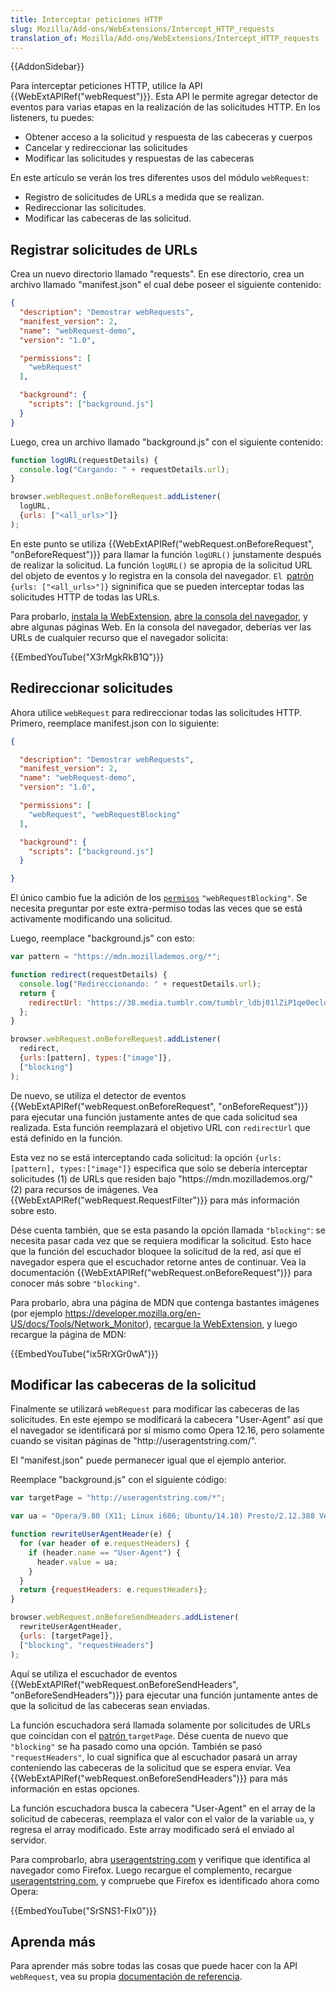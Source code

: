 ```yaml
---
title: Interceptar peticiones HTTP
slug: Mozilla/Add-ons/WebExtensions/Intercept_HTTP_requests
translation_of: Mozilla/Add-ons/WebExtensions/Intercept_HTTP_requests
---
```

{{AddonSidebar}}

Para interceptar peticiones HTTP, utilice la API {{WebExtAPIRef("webRequest")}}. Esta API le permite agregar detector de eventos para varias etapas en la realización de las solicitudes HTTP. En los listeners, tu puedes:

- Obtener acceso a la solicitud y respuesta de las cabeceras y cuerpos
- Cancelar y redireccionar las solicitudes
- Modificar las solicitudes y respuestas de las cabeceras

En este artículo se verán los tres diferentes usos del módulo `webRequest`:

- Registro de solicitudes de URLs a medida que se realizan.
- Redireccionar las solicitudes.
- Modificar las cabeceras de las solicitud.

## Registrar solicitudes de URLs

Crea un nuevo directorio llamado "requests". En ese directorio, crea un archivo llamado "manifest.json" el cual debe poseer el siguiente contenido:

```json
{
  "description": "Demostrar webRequests",
  "manifest_version": 2,
  "name": "webRequest-demo",
  "version": "1.0",

  "permissions": [
    "webRequest"
  ],

  "background": {
    "scripts": ["background.js"]
  }
}
```

Luego, crea un archivo llamado "background.js" con el siguiente contenido:

```js
function logURL(requestDetails) {
  console.log("Cargando: " + requestDetails.url);
}

browser.webRequest.onBeforeRequest.addListener(
  logURL,
  {urls: ["<all_urls>"]}
);
```

En este punto se utiliza {{WebExtAPIRef("webRequest.onBeforeRequest", "onBeforeRequest")}} para llamar la función `logURL()` junstamente después de realizar la solicitud. La función `logURL()` se apropia de la solicitud URL del objeto de eventos y lo registra en la consola del navegador. `El `[patrón](/es/Add-ons/WebExtensions/Match_patterns)` {urls: ["<all_urls>"]}` signinifica que se pueden interceptar todas las solicitudes HTTP de todas las URLs.

Para probarlo, [instala la WebExtension](/esAdd-ons/WebExtensions/Temporary_Installation_in_Firefox), [abre la consola del navegador](/es/docs/Tools/Browser_Console), y abre algunas páginas Web. En la consola del navegador, deberías ver las URLs de cualquier recurso que el navegador solicita:

{{EmbedYouTube("X3rMgkRkB1Q")}}

## Redireccionar solicitudes

Ahora utilice `webRequest` para redireccionar todas las solicitudes HTTP. Primero, reemplace manifest.json con lo siguiente:

```json
{

  "description": "Demostrar webRequests",
  "manifest_version": 2,
  "name": "webRequest-demo",
  "version": "1.0",

  "permissions": [
    "webRequest", "webRequestBlocking"
  ],

  "background": {
    "scripts": ["background.js"]
  }

}
```

El único cambio fue la adición de los [`permisos`](/es/docs/Mozilla/Add-ons/WebExtensions/manifest.json/permissions) `"webRequestBlocking"`. Se necesita preguntar por este extra-permiso todas las veces que se está activamente modificando una solicitud.

Luego, reemplace "background.js" con esto:

```js
var pattern = "https://mdn.mozillademos.org/*";

function redirect(requestDetails) {
  console.log("Redireccionando: " + requestDetails.url);
  return {
    redirectUrl: "https://38.media.tumblr.com/tumblr_ldbj01lZiP1qe0eclo1_500.gif"
  };
}

browser.webRequest.onBeforeRequest.addListener(
  redirect,
  {urls:[pattern], types:["image"]},
  ["blocking"]
);
```

De nuevo, se utiliza el detector de eventos {{WebExtAPIRef("webRequest.onBeforeRequest", "onBeforeRequest")}} para ejecutar una función justamente antes de que cada solicitud sea realizada. Esta función reemplazará el objetivo URL con `redirectUrl` que está definido en la función.

Esta vez no se está interceptando cada solicitud: la opción `{urls:[pattern], types:["image"]}` especifica que solo se debería interceptar solicitudes (1) de URLs que residen bajo "https\://mdn.mozillademos.org/" (2) para recursos de imágenes. Vea {{WebExtAPIRef("webRequest.RequestFilter")}} para más información sobre esto.

Dése cuenta también, que se esta pasando la opción llamada `"blocking"`: se necesita pasar cada vez que se requiera modificar la solicitud. Esto hace que la función del escuchador bloquee la solicitud de la red, así que el navegador espera que el escuchador retorne antes de continuar. Vea la documentación {{WebExtAPIRef("webRequest.onBeforeRequest")}} para conocer más sobre `"blocking"`.

Para probarlo, abra una página de MDN que contenga bastantes imágenes (por ejemplo <https://developer.mozilla.org/en-US/docs/Tools/Network_Monitor>), [recargue la WebExtension](/en-US/Add-ons/WebExtensions/Temporary_Installation_in_Firefox#Reloading_a_temporary_add-on), y luego recargue la página de MDN:

{{EmbedYouTube("ix5RrXGr0wA")}}

## Modificar las cabeceras de la solicitud

Finalmente se utilizará `webRequest` para modificar las cabeceras de las solicitudes. En este ejempo se modificará la cabecera "User-Agent" así que el navegador se identificará por sí mismo como Opera 12.16, pero solamente cuando se visitan páginas de "http\://useragentstring.com/".

El "manifest.json" puede permanecer igual que el ejemplo anterior.

Reemplace "background.js" con el siguiente código:

```js
var targetPage = "http://useragentstring.com/*";

var ua = "Opera/9.80 (X11; Linux i686; Ubuntu/14.10) Presto/2.12.388 Version/12.16";

function rewriteUserAgentHeader(e) {
  for (var header of e.requestHeaders) {
    if (header.name == "User-Agent") {
      header.value = ua;
    }
  }
  return {requestHeaders: e.requestHeaders};
}

browser.webRequest.onBeforeSendHeaders.addListener(
  rewriteUserAgentHeader,
  {urls: [targetPage]},
  ["blocking", "requestHeaders"]
);
```

Aquí se utiliza el escuchador de eventos {{WebExtAPIRef("webRequest.onBeforeSendHeaders", "onBeforeSendHeaders")}} para ejecutar una función juntamente antes de que la solicitud de las cabeceras sean enviadas.

La función escuchadora será llamada solamente por solicitudes de URLs que coincidan con el [patrón ](/es/Add-ons/WebExtensions/Match_patterns)`targetPage`. Dése cuenta de nuevo que `"blocking"` se ha pasado como una opción. También se pasó `"requestHeaders"`, lo cual significa que al escuchador pasará un array conteniendo las cabeceras de la solicitud que se espera enviar. Vea {{WebExtAPIRef("webRequest.onBeforeSendHeaders")}} para más información en estas opciones.

La función escuchadora busca la cabecera "User-Agent" en el array de la solicitud de cabeceras, reemplaza el valor con el valor de la variable `ua`, y regresa el array modificado. Este array modificado será el enviado al servidor.

Para comprobarlo, abra [useragentstring.com](http://useragentstring.com/) y verifique que identifica al navegador como Firefox. Luego recargue el complemento, recargue [useragentstring.com](http://useragentstring.com/), y compruebe que Firefox es identificado ahora como Opera:

{{EmbedYouTube("SrSNS1-FIx0")}}

## Aprenda más

Para aprender más sobre todas las cosas que puede hacer con la API `webRequest`, vea su propia [documentación de referencia](/en-US/Add-ons/WebExtensions/API/WebRequest).
